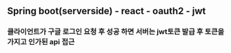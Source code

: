 ## Spring boot(serverside) - react - oauth2 - jwt

### 클라이언트가 구글 로그인 요청 후 성공 하면 서버는 jwt토큰 발급 후 토큰을 가지고 인가된 api 접근